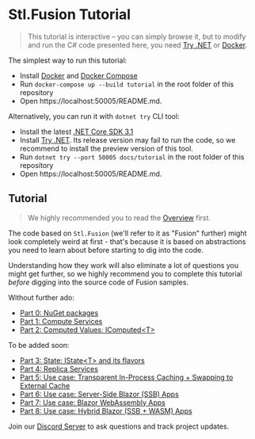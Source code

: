 # Stl.Fusion Tutorial

> This tutorial is interactive &ndash; you can simply browse it,
> but to modify and run the C# code presented here, you need
> [Try .NET](https://github.com/dotnet/try/blob/master/DotNetTryLocal.md)
> or [Docker](https://www.docker.com/).

The simplest way to run this tutorial:

- Install [Docker](https://docs.docker.com/get-docker/) and
  [Docker Compose](https://docs.docker.com/compose/install/)
- Run `docker-compose up --build tutorial` in the root folder of this repository
- Open https://localhost:50005/README.md.

Alternatively, you can run it with `dotnet try` CLI tool:

- Install the latest [.NET Core SDK 3.1](https://dotnet.microsoft.com/download)
- Install [Try .NET](https://github.com/dotnet/try/blob/master/DotNetTryLocal.md).
  Its release version may fail to run the code, so we recommend to install
  the preview version of this tool.
- Run `dotnet try --port 50005 docs/tutorial` in the root folder of this repository
- Open https://localhost:50005/README.md.

## Tutorial

> We highly recommended you to read the
> [Overview](https://github.com/servicetitan/Stl.Fusion/blob/master/docs/Overview.md) first.

The code based on `Stl.Fusion` (we'll refer to it as "Fusion" further)
might look completely weird at first - that's because it is based
on abstractions you need to learn about before starting
to dig into the code.

Understanding how they work will also eliminate a lot
of questions you might get further, so we highly recommend you
to complete this tutorial *before* digging into the source
code of Fusion samples.

Without further ado:

* [Part 0: NuGet packages](./Part00.md)
* [Part 1: Compute Services](./Part01.md)
* [Part 2: Computed Values: IComputed&lt;T&gt;](./Part02.md)

To be added soon:
* [Part 3: State: IState&lt;T&gt; and its flavors](./Part03.md)
* [Part 4: Replica Services](./Part04.md)
* [Part 5: Use case: Transparent In-Process Caching + Swapping to External Cache](./Part05.md)
* [Part 6: Use case: Server-Side Blazor (SSB) Apps](./Part06.md)
* [Part 7: Use case: Blazor WebAssembly Apps](./Part07.md)
* [Part 8: Use case: Hybrid Blazor (SSB + WASM) Apps](./Part08.md)

Join our [Discord Server](https://discord.gg/EKEwv6d)
to ask questions and track project updates.

